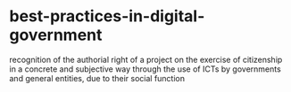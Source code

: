 # best-practices-in-digital-government
recognition of the authorial right of a project on the exercise of citizenship in a concrete and subjective way through the use of ICTs by governments and general entities, due to their social function
